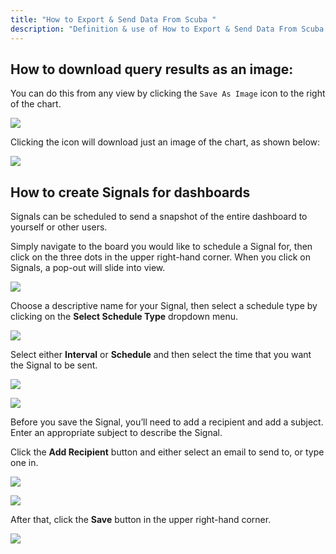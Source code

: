 ```yaml
---
title: "How to Export & Send Data From Scuba "
description: "Definition & use of How to Export & Send Data From Scuba "
---
```

## How to download query results as an image: 

You can do this from any view by clicking the `Save As Image` icon to the right of the chart.

![](./attachments/a5587366-3c13-4a81-a3d4-2d08c9e84998%23media-blob-url=true&id=b1ad19b7-53ff-4e1e-984e-ec4ffd363f86&contextId=75234&collection=)

Clicking the icon will download just an image of the chart, as shown below:

![](./attachments/echarts-20230327-163435.png)

## How to create Signals for dashboards

Signals can be scheduled to send a snapshot of the entire dashboard to yourself or other users.

Simply navigate to the board you would like to schedule a Signal for, then click on the three dots in the upper right-hand corner. When you click on Signals, a pop-out will slide into view.

![](./attachments/v5SignalsBoard.gif)

Choose a descriptive name for your Signal, then select a schedule type by clicking on the **Select Schedule Type** dropdown menu.

![](./attachments/v5SignalSchedule.png)

Select either **Interval** or **Schedule** and then select the time that you want the Signal to be sent.

![](./attachments/v5SignalInterval.png)

![](./attachments/v5Schedule.png)

Before you save the Signal, you’ll need to add a recipient and add a subject. Enter an appropriate subject to describe the Signal.

Click the **Add Recipient** button and either select an email to send to, or type one in.

![](./attachments/v5AddRecipient.png)

![](./attachments/v5SignalsRecipients.png)

After that, click the **Save** button in the upper right-hand corner.

![](./attachments/v5CompleteSignal.png)